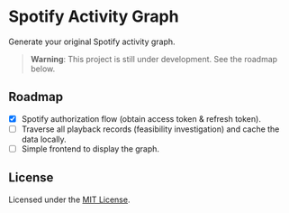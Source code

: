 # Spotify Activity Graph

Generate your original Spotify activity graph.

> **Warning**: This project is still under development.
> See the roadmap below.

## Roadmap

- [x] Spotify authorization flow (obtain access token & refresh token).
- [ ] Traverse all playback records (feasibility investigation) and cache the data locally.
- [ ] Simple frontend to display the graph.

## License

Licensed under the [MIT License](./LICENSE.md).
